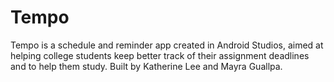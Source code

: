 # Tempo
Tempo is a schedule and reminder app created in Android Studios, aimed at helping college students keep better track of their assignment deadlines and to help them study. Built by Katherine Lee and Mayra Guallpa.

